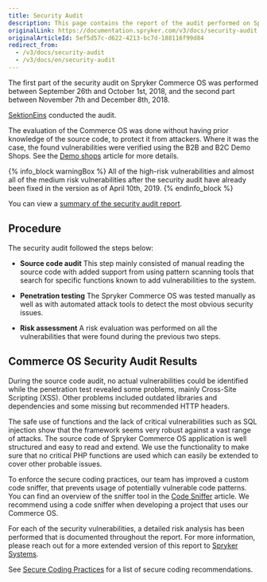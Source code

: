 ```yaml
---
title: Security Audit
description: This page contains the report of the audit performed on Spryker Commerce OS.
originalLink: https://documentation.spryker.com/v3/docs/security-audit
originalArticleId: 5ef5d57c-d622-4213-bc7d-188116f99d84
redirect_from:
  - /v3/docs/security-audit
  - /v3/docs/en/security-audit
---
```


<!--used to be: http://spryker.github.io/getting-started/security-audit-results/-->
The first part of the security audit on Spryker Commerce OS was performed  between September 26th and October 1st, 2018, and the second part between November 7th and December 8th, 2018.

[SektionEins](https://www.sektioneins.de/) conducted the audit.

The evaluation of the Commerce OS was done without having prior knowledge of the source code, to protect it from attackers. Where it was the case, the found vulnerabilities were verified using the B2B and B2C Demo Shops. See the [Demo shops](/docs/scos/user/about-spryker/201907.0/demo-shops.html) article for more details.

{% info_block warningBox %}
All of the high-risk vulnerabilities and almost all of the medium risk vulnerabilities after the security audit have already been fixed in the version as of April 10th, 2019.
{% endinfo_block %}

You can view a [summary of the security audit report](https://cdn.document360.io/9fafa0d5-d76f-40c5-8b02-ab9515d3e879/Images/Documentation/Summary-Report-Spryker-B2B-B2C.pdf).

## Procedure
The security audit followed the steps below:

* **Source code audit**
This step mainly consisted of manual reading the source code with added support from using pattern scanning tools that search for specific functions known to add vulnerabilities to the system.

* **Penetration testing**
The Spryker Commerce OS was tested manually as well as with automated attack tools to detect the most obvious security issues.

* **Risk assessment**
A risk evaluation was performed on all the vulnerabilities that were found during the previous two steps.

## Commerce OS Security Audit Results
During the source code audit, no actual vulnerabilities could be identified while the penetration test revealed some problems, mainly Cross-Site Scripting (XSS). Other problems included outdated libraries and dependencies and some missing but recommended HTTP headers.

The safe use of functions and the lack of critical vulnerabilities such as SQL injection show that the framework seems very robust against a vast range of attacks. The source code of Spryker Commerce OS application is well structured and easy to read and extend. We use the functionality to make sure that no critical PHP functions are used which can easily be extended to cover other probable issues.

To enforce the secure coding practices, our team has improved a custom code sniffer, that prevents usage of potentially vulnerable code patterns. You can find an overview of the sniffer tool in the [Code Sniffer](/docs/scos/dev/features/201907.0/sdk/development-tools/code-sniffer.html) article. We recommend using a code sniffer when developing a project that uses our Commerce OS.

For each of the security vulnerabilities, a detailed risk analysis has been performed that is documented throughout the report. For more information, please reach out for a more extended version of this report to [Spryker Systems](mailto:academy@spryker.com).

See [Secure Coding Practices](/docs/scos/dev/developer-guides/201907.0/development-guide/guidelines/coding-guidelines/secure-coding-practices.html) for a list of secure coding recommendations.
